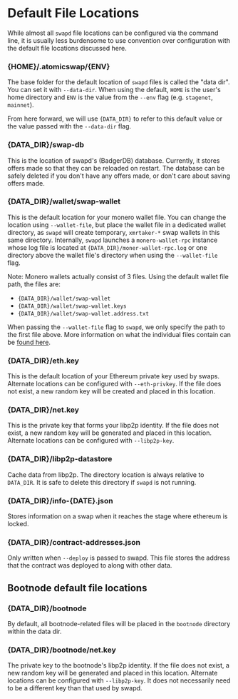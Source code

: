 # Default File Locations

While almost all `swapd` file locations can be configured via the command line, it is
usually less burdensome to use convention over configuration with the default file
locations discussed here.

### {HOME}/.atomicswap/{ENV}

The base folder for the default location of `swapd` files is called the "data dir". You
can set it with `--data-dir`. When using the default, `HOME` is the user's home directory
and `ENV` is the value from the `--env` flag (e.g. `stagenet`, `mainnet`).

From here forward, we will use `{DATA_DIR}` to refer to this default value or the value
passed with the `--data-dir` flag.

### {DATA_DIR}/swap-db

This is the location of swapd's (BadgerDB) database. Currently, it stores offers made so that 
they can be reloaded on restart. The database can be safely deleted if you don't have any offers
made, or don't care about saving offers made.

### {DATA_DIR}/wallet/swap-wallet

This is the default location for your monero wallet file. You can change the location
using `--wallet-file`, but place the wallet file in a dedicated wallet directory, as
`swapd` will create temporary, `xmrtaker-*` swap wallets in this same directory.
Internally, `swapd` launches a `monero-wallet-rpc` instance whose log file is located at
`{DATA_DIR}/moner-wallet-rpc.log` or one directory above the wallet file's directory when
using the `--wallet-file` flag.

Note: Monero wallets actually consist of 3 files. Using the default wallet file path, the
files are:
* `{DATA_DIR}/wallet/swap-wallet`
* `{DATA_DIR}/wallet/swap-wallet.keys`
* `{DATA_DIR}/wallet/swap-wallet.address.txt`

When passing the `--wallet-file` flag to `swapd`, we only specify the path to the first
file above. More information on what the individual files contain can be
[found here](https://monero.stackexchange.com/a/2804/3691).

### {DATA_DIR}/eth.key

This is the default location of your Ethereum private key used by swaps. Alternate
locations can be configured with `--eth-privkey`. If the file does not
exist, a new random key will be created and placed in this location.

### {DATA_DIR}/net.key

This is the private key that forms your libp2p identity. If the file does not exist, a new
random key will be generated and placed in this location. Alternate locations can be
configured with `--libp2p-key`.

### {DATA_DIR}/libp2p-datastore

Cache data from libp2p. The directory location is always relative to `DATA_DIR`.
It is safe to delete this directory if `swapd` is not running.

### {DATA_DIR}/info-{DATE}.json

Stores information on a swap when it reaches the stage where ethereum is locked.

### {DATA_DIR}/contract-addresses.json

Only written when `--deploy` is passed to swapd. This file stores the address
that the contract was deployed to along with other data.

## Bootnode default file locations

### {DATA_DIR}/bootnode

By default, all bootnode-related files will be placed in the `bootnode` directory within the data dir.

### {DATA_DIR}/bootnode/net.key

The private key to the bootnode's libp2p identity. If the file does not exist, a new
random key will be generated and placed in this location. Alternate locations can be
configured with `--libp2p-key`. It does not necessarily need to be a different key than that used by swapd.
